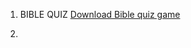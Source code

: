 1. BIBLE QUIZ
<a href="https://raw.githubusercontent.com/theconciseapp/games/main/bquiz/The%20Biblical%20Quiz%20v1.2.apk">Download Bible quiz game</a>

2.
